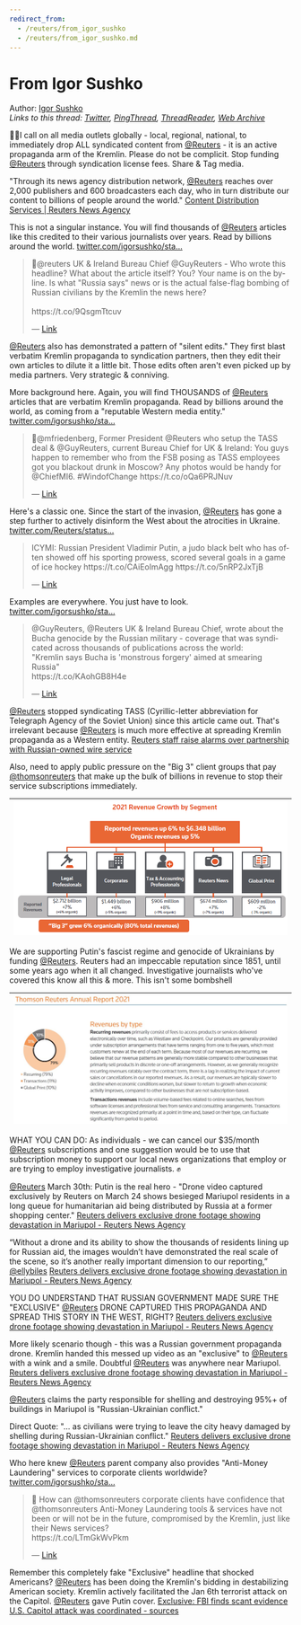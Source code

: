```yaml
---
redirect_from:
  - /reuters/from_igor_sushko
  - /reuters/from_igor_sushko.md
---
```

# From Igor Sushko

Author: [Igor Sushko](https://twitter.com/igorsushko)  
*Links to this thread: [Twitter](https://twitter.com/igorsushko/status/1515750062839648256), [PingThread](https://pingthread.com/thread/1515750062839648256), [ThreadReader](https://threadreaderapp.com/thread/1515750062839648256.html), [Web Archive](https://web.archive.org/web/*/https://twitter.com/igorsushko/status/1515750062839648256)*

🧵🚨I call on all media outlets globally - local, regional, national, to immediately drop ALL syndicated content from [@Reuters](https://twitter.com/Reuters) - it is an active propaganda arm of the Kremlin. Please do not be complicit. Stop funding [@Reuters](https://twitter.com/Reuters) through syndication license fees. Share & Tag media.

"Through its news agency distribution network, [@Reuters](https://twitter.com/Reuters) reaches over 2,000 publishers and 600 broadcasters each day, who in turn distribute our content to billions of people around the world."
[Content Distribution Services | Reuters News Agency](https://www.reutersagency.com/en/services/reuters-plus-content-studio/content-distribution)

This is not a singular instance. You will find thousands of [@Reuters](https://twitter.com/Reuters) articles like this credited to their various journalists over years. Read by billions around the world.
[twitter.com/igorsushko/sta…](https://twitter.com/igorsushko/status/1515337750605561859?t=KP7wClMaZ8Z9ouA9J4tnCg&s=19)

<blockquote class="twitter-tweet">
    <p lang="en" dir="ltr">
    🧵@reuters UK &amp; Ireland Bureau Chief @GuyReuters - Who wrote this headline? What about the article itself? You? Your name is on the byline. Is what &#34;Russia says&#34; news or is the actual false-flag bombing of Russian civilians by the Kremlin the news here?<br />
    <br />
    https://t.co/9QsgmTtcuv<br />
    </p>
    &mdash; <a href="https://twitter.com/igorsushko/status/1515337750605561859">Link</a>
</blockquote>

[@Reuters](https://twitter.com/Reuters) also has demonstrated a pattern of "silent edits." They first blast verbatim Kremlin propaganda to syndication partners, then they edit their own articles to dilute it a little bit. Those edits often aren't even picked up by media partners. Very strategic & conniving.

More background here. Again, you will find THOUSANDS of [@Reuters](https://twitter.com/Reuters) articles that are verbatim Kremlin propaganda. Read by billions around the world, as coming from a "reputable Western media entity."
[twitter.com/igorsushko/sta…](https://twitter.com/igorsushko/status/1515430271969017866?t=KP7wClMaZ8Z9ouA9J4tnCg&s=19)

<blockquote class="twitter-tweet">
    <p lang="en" dir="ltr">
    🧵@mfriedenberg, Former President @Reuters who setup the TASS deal &amp; @GuyReuters, current Bureau Chief for UK &amp; Ireland: You guys happen to remember who from the FSB posing as TASS employees got you blackout drunk in Moscow? Any photos would be handy for @ChiefMI6. #WindofChange https://t.co/oQa6PRJNuv<br />
    </p>
    &mdash; <a href="https://twitter.com/igorsushko/status/1515430271969017866">Link</a>
</blockquote>

Here's a classic one. Since the start of the invasion, [@Reuters](https://twitter.com/Reuters) has gone a step further to actively disinform the West about the atrocities in Ukraine. 
[twitter.com/Reuters/status…](https://twitter.com/Reuters/status/1394008499332341761?t=KP7wClMaZ8Z9ouA9J4tnCg&s=19)

<blockquote class="twitter-tweet">
    <p lang="en" dir="ltr">
    ICYMI: Russian President Vladimir Putin, a judo black belt who has often showed off his sporting prowess, scored several goals in a game of ice hockey https://t.co/CAiEolmAgg https://t.co/5nRP2JxTjB<br />
    </p>
    &mdash; <a href="https://twitter.com/Reuters/status/1394008499332341761">Link</a>
</blockquote>

Examples are everywhere. You just have to look.
[twitter.com/igorsushko/sta…](https://twitter.com/igorsushko/status/1515430291719958530?t=xyHk1I0OJO3suvnKo4Y3eg&s=19)

<blockquote class="twitter-tweet">
    <p lang="en" dir="ltr">
    @GuyReuters, @Reuters UK &amp; Ireland Bureau Chief, wrote about the Bucha genocide by the Russian military - coverage that was syndicated across thousands of publications across the world:<br />
    &#34;Kremlin says Bucha is &#39;monstrous forgery&#39; aimed at smearing Russia&#34;<br />
    https://t.co/KAohGB8H4e<br />
    </p>
    &mdash; <a href="https://twitter.com/igorsushko/status/1515430291719958530">Link</a>
</blockquote>

[@Reuters](https://twitter.com/Reuters) stopped syndicating TASS (Cyrillic-letter abbreviation for Telegraph Agency of the Soviet Union) since this article came out. That's irrelevant because [@Reuters](https://twitter.com/Reuters) is much more effective at spreading Kremlin propaganda as a Western entity.
[Reuters staff raise alarms over partnership with Russian-owned wire service](https://www.politico.com/news/2022/03/20/reuters-staff-partnership-russian-wire-service-00018779)

Also, need to apply public pressure on the "Big 3" client groups that pay [@thomsonreuters](https://twitter.com/thomsonreuters) that make up the bulk of billions in revenue to stop their service subscriptions immediately.

| [![](/media/1515750062839648256/3_1515765919221309443.png)](/media/1515750062839648256/3_1515765919221309443.png) |
| :-: |

We are supporting Putin's fascist regime and genocide of Ukrainians by funding [@Reuters](https://twitter.com/Reuters). Reuters had an impeccable reputation since 1851, until some years ago when it all changed. Investigative journalists who've covered this know all this & more. This isn't some bombshell

| [![](/media/1515750062839648256/3_1515766073710170113.jpg)](/media/1515750062839648256/3_1515766073710170113.jpg) |
| :-: |

WHAT YOU CAN DO: As individuals - we can cancel our $35/month [@Reuters](https://twitter.com/Reuters) subscriptions and one suggestion would be to use that subscription money to support our local news organizations that employ or are trying to employ investigative journalists. ✊

[@Reuters](https://twitter.com/Reuters) March 30th: Putin is the real hero -
"Drone video captured exclusively by Reuters on March 24 shows besieged Mariupol residents in a long queue for humanitarian aid being distributed by Russia at a former shopping center."
[Reuters delivers exclusive drone footage showing devastation in Mariupol - Reuters News Agency](https://bit.ly/3xDMdqj)

“Without a drone and its ability to show the thousands of residents lining up for Russian aid, the images wouldn’t have demonstrated the real scale of the scene, so it’s another really important dimension to our reporting,” [@ellybiles](https://twitter.com/ellybiles) 
[Reuters delivers exclusive drone footage showing devastation in Mariupol - Reuters News Agency](https://bit.ly/3xDMdqj)

YOU DO UNDERSTAND THAT RUSSIAN GOVERNMENT MADE SURE THE "EXCLUSIVE" [@Reuters](https://twitter.com/Reuters) DRONE CAPTURED THIS PROPAGANDA AND SPREAD THIS STORY IN THE WEST, RIGHT?
[Reuters delivers exclusive drone footage showing devastation in Mariupol - Reuters News Agency](https://bit.ly/3xDMdqj)

More likely scenario though - this was a Russian government propaganda drone. Kremlin handed this messed up video as an "exclusive" to [@Reuters](https://twitter.com/Reuters) with a wink and a smile. Doubtful [@Reuters](https://twitter.com/Reuters) was anywhere near Mariupol. [Reuters delivers exclusive drone footage showing devastation in Mariupol - Reuters News Agency](https://bit.ly/3xDMdqj)

[@Reuters](https://twitter.com/Reuters) claims the party responsible for shelling and destroying 95%+ of buildings in Mariupol is "Russian-Ukrainian conflict."

Direct Quote: "... as civilians were trying to leave the city heavy damaged by shelling during Russian-Ukrainian conflict."
[Reuters delivers exclusive drone footage showing devastation in Mariupol - Reuters News Agency](https://bit.ly/3xDMdqj)

Who here knew [@Reuters](https://twitter.com/Reuters) parent company also provides "Anti-Money Laundering" services to corporate clients worldwide?
[twitter.com/igorsushko/sta…](https://twitter.com/igorsushko/status/1516055948455940097?t=CvxSdoqtzBTf-UGm7I4YBg&s=19)

<blockquote class="twitter-tweet">
    <p lang="en" dir="ltr">
    🧵 How can @thomsonreuters corporate clients have confidence that @thomsonreuters Anti-Money Laundering tools &amp; services have not been or will not be in the future, compromised by the Kremlin, just like their News services?<br />
    https://t.co/LTmGkWvPkm<br />
    </p>
    &mdash; <a href="https://twitter.com/igorsushko/status/1516055948455940097">Link</a>
</blockquote>

Remember this completely fake "Exclusive" headline that shocked Americans? [@Reuters](https://twitter.com/Reuters) has been doing the Kremlin's bidding in destabilizing American society. Kremlin actively facilitated the Jan 6th terrorist attack on the Capitol. [@Reuters](https://twitter.com/Reuters) gave Putin cover. [Exclusive: FBI finds scant evidence U.S. Capitol attack was coordinated - sources](https://www.reuters.com/world/us/exclusive-fbi-finds-scant-evidence-us-capitol-attack-was-coordinated-sources-2021-08-20/)
